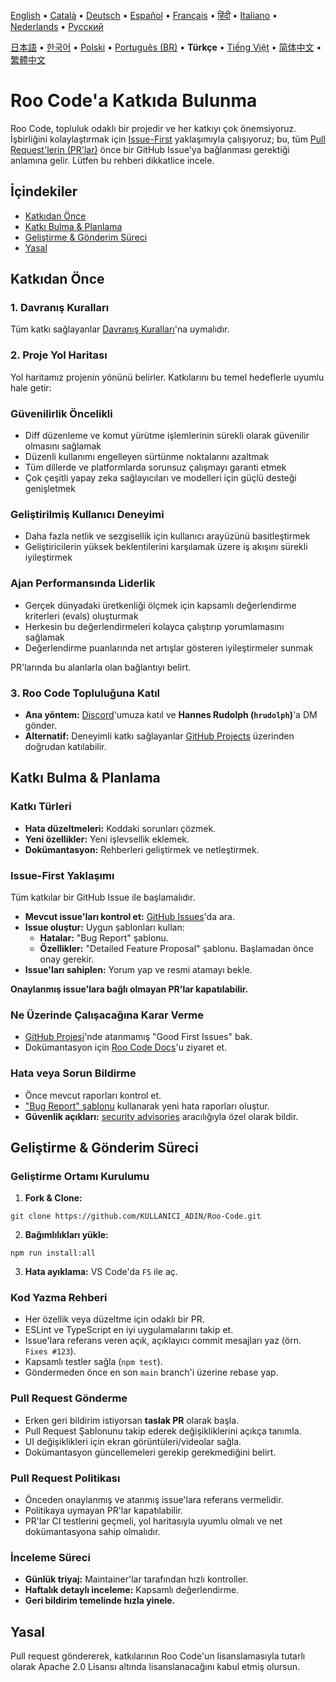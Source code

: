 [English](../../CONTRIBUTING.md) • [Català](../ca/CONTRIBUTING.md) • [Deutsch](../de/CONTRIBUTING.md) • [Español](../es/CONTRIBUTING.md) • [Français](../fr/CONTRIBUTING.md) • [हिंदी](../hi/CONTRIBUTING.md) • [Italiano](../it/CONTRIBUTING.md) • [Nederlands](../nl/CONTRIBUTING.md) • [Русский](../ru/CONTRIBUTING.md)

[日本語](../ja/CONTRIBUTING.md) • [한국어](../ko/CONTRIBUTING.md) • [Polski](../pl/CONTRIBUTING.md) • [Português (BR)](../pt-BR/CONTRIBUTING.md) • <b>Türkçe</b> • [Tiếng Việt](../vi/CONTRIBUTING.md) • [简体中文](../zh-CN/CONTRIBUTING.md) • [繁體中文](../zh-TW/CONTRIBUTING.md)

# Roo Code'a Katkıda Bulunma

Roo Code, topluluk odaklı bir projedir ve her katkıyı çok önemsiyoruz. İşbirliğini kolaylaştırmak için [Issue-First](#issue-first-yaklaşımı) yaklaşımıyla çalışıyoruz; bu, tüm [Pull Request'lerin (PR'lar)](#pull-request-gönderme) önce bir GitHub Issue'ya bağlanması gerektiği anlamına gelir. Lütfen bu rehberi dikkatlice incele.

## İçindekiler

- [Katkıdan Önce](#katkıdan-önce)
- [Katkı Bulma & Planlama](#katkı-bulma--planlama)
- [Geliştirme & Gönderim Süreci](#geliştirme--gönderim-süreci)
- [Yasal](#yasal)

## Katkıdan Önce

### 1. Davranış Kuralları

Tüm katkı sağlayanlar [Davranış Kuralları](./CODE_OF_CONDUCT.md)'na uymalıdır.

### 2. Proje Yol Haritası

Yol haritamız projenin yönünü belirler. Katkılarını bu temel hedeflerle uyumlu hale getir:

### Güvenilirlik Öncelikli

- Diff düzenleme ve komut yürütme işlemlerinin sürekli olarak güvenilir olmasını sağlamak
- Düzenli kullanımı engelleyen sürtünme noktalarını azaltmak
- Tüm dillerde ve platformlarda sorunsuz çalışmayı garanti etmek
- Çok çeşitli yapay zeka sağlayıcıları ve modelleri için güçlü desteği genişletmek

### Geliştirilmiş Kullanıcı Deneyimi

- Daha fazla netlik ve sezgisellik için kullanıcı arayüzünü basitleştirmek
- Geliştiricilerin yüksek beklentilerini karşılamak üzere iş akışını sürekli iyileştirmek

### Ajan Performansında Liderlik

- Gerçek dünyadaki üretkenliği ölçmek için kapsamlı değerlendirme kriterleri (evals) oluşturmak
- Herkesin bu değerlendirmeleri kolayca çalıştırıp yorumlamasını sağlamak
- Değerlendirme puanlarında net artışlar gösteren iyileştirmeler sunmak

PR'larında bu alanlarla olan bağlantıyı belirt.

### 3. Roo Code Topluluğuna Katıl

- **Ana yöntem:** [Discord](https://discord.gg/roocode)'umuza katıl ve **Hannes Rudolph (`hrudolph`)**'a DM gönder.
- **Alternatif:** Deneyimli katkı sağlayanlar [GitHub Projects](https://github.com/orgs/RooVetGit/projects/1) üzerinden doğrudan katılabilir.

## Katkı Bulma & Planlama

### Katkı Türleri

- **Hata düzeltmeleri:** Koddaki sorunları çözmek.
- **Yeni özellikler:** Yeni işlevsellik eklemek.
- **Dokümantasyon:** Rehberleri geliştirmek ve netleştirmek.

### Issue-First Yaklaşımı

Tüm katkılar bir GitHub Issue ile başlamalıdır.

- **Mevcut issue'ları kontrol et:** [GitHub Issues](https://github.com/RooVetGit/Roo-Code/issues)'da ara.
- **Issue oluştur:** Uygun şablonları kullan:
    - **Hatalar:** "Bug Report" şablonu.
    - **Özellikler:** "Detailed Feature Proposal" şablonu. Başlamadan önce onay gerekir.
- **Issue'ları sahiplen:** Yorum yap ve resmi atamayı bekle.

**Onaylanmış issue'lara bağlı olmayan PR'lar kapatılabilir.**

### Ne Üzerinde Çalışacağına Karar Verme

- [GitHub Projesi](https://github.com/orgs/RooVetGit/projects/1)'nde atanmamış "Good First Issues" bak.
- Dokümantasyon için [Roo Code Docs](https://github.com/RooVetGit/Roo-Code-Docs)'u ziyaret et.

### Hata veya Sorun Bildirme

- Önce mevcut raporları kontrol et.
- ["Bug Report" şablonu](https://github.com/RooVetGit/Roo-Code/issues/new/choose) kullanarak yeni hata raporları oluştur.
- **Güvenlik açıkları:** [security advisories](https://github.com/RooVetGit/Roo-Code/security/advisories/new) aracılığıyla özel olarak bildir.

## Geliştirme & Gönderim Süreci

### Geliştirme Ortamı Kurulumu

1. **Fork & Clone:**

```
git clone https://github.com/KULLANICI_ADIN/Roo-Code.git
```

2. **Bağımlılıkları yükle:**

```
npm run install:all
```

3. **Hata ayıklama:** VS Code'da `F5` ile aç.

### Kod Yazma Rehberi

- Her özellik veya düzeltme için odaklı bir PR.
- ESLint ve TypeScript en iyi uygulamalarını takip et.
- Issue'lara referans veren açık, açıklayıcı commit mesajları yaz (örn. `Fixes #123`).
- Kapsamlı testler sağla (`npm test`).
- Göndermeden önce en son `main` branch'i üzerine rebase yap.

### Pull Request Gönderme

- Erken geri bildirim istiyorsan **taslak PR** olarak başla.
- Pull Request Şablonunu takip ederek değişikliklerini açıkça tanımla.
- UI değişiklikleri için ekran görüntüleri/videolar sağla.
- Dokümantasyon güncellemeleri gerekip gerekmediğini belirt.

### Pull Request Politikası

- Önceden onaylanmış ve atanmış issue'lara referans vermelidir.
- Politikaya uymayan PR'lar kapatılabilir.
- PR'lar CI testlerini geçmeli, yol haritasıyla uyumlu olmalı ve net dokümantasyona sahip olmalıdır.

### İnceleme Süreci

- **Günlük triyaj:** Maintainer'lar tarafından hızlı kontroller.
- **Haftalık detaylı inceleme:** Kapsamlı değerlendirme.
- **Geri bildirim temelinde hızla yinele.**

## Yasal

Pull request göndererek, katkılarının Roo Code'un lisanslamasıyla tutarlı olarak Apache 2.0 Lisansı altında lisanslanacağını kabul etmiş olursun.
